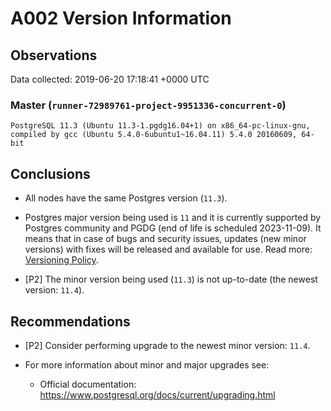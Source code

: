 # A002 Version Information #

## Observations ##
Data collected: 2019-06-20 17:18:41 +0000 UTC  



### Master (`runner-72989761-project-9951336-concurrent-0`) ###

```
PostgreSQL 11.3 (Ubuntu 11.3-1.pgdg16.04+1) on x86_64-pc-linux-gnu, compiled by gcc (Ubuntu 5.4.0-6ubuntu1~16.04.11) 5.4.0 20160609, 64-bit
```






## Conclusions ##
  - All nodes have the same Postgres version (`11.3`).  

  - Postgres major version being used is `11` and it is currently supported by Postgres community and PGDG (end of life is scheduled 2023-11-09). It means that in case of bugs and security issues, updates (new minor versions) with fixes will be released and available for use. Read more: [Versioning Policy](https://www.postgresql.org/support/versioning/).  

  - [P2] The minor version being used (`11.3`) is not up-to-date (the newest version: `11.4`).  

  
 


## Recommendations ##
  - [P2] Consider performing upgrade to the newest minor version: `11.4`.  

  - For more information about minor and major upgrades see:  
    - Official documentation: https://www.postgresql.org/docs/current/upgrading.html  

  
 

